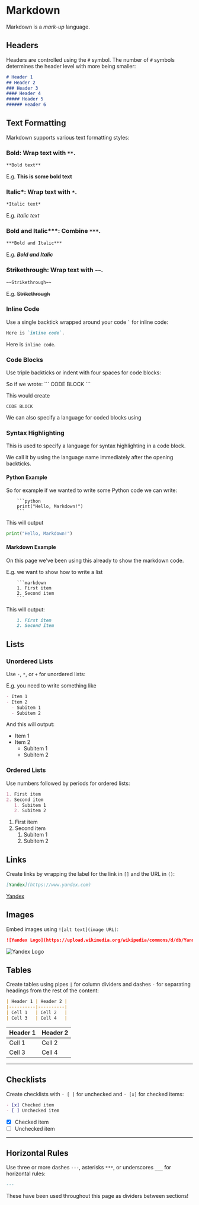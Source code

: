 # Markdown

Markdown is a *mark-up* language.

## Headers
Headers are controlled using the `#` symbol. The number of `#` symbols determines the header level with more being smaller:

```markdown
# Header 1
## Header 2
### Header 3
#### Header 4
##### Header 5
###### Header 6
```

## Text Formatting
Markdown supports various text formatting styles:

### Bold: Wrap text with `**`.
  ```markdown
  **Bold text**
  ```
  E.g. **This is some bold text**

### Italic*: Wrap text with `*`.
  ```markdown
  *Italic text*
  ```
  E.g. *Italic text*

### Bold and Italic***: Combine `***`.
  ```markdown
  ***Bold and Italic***
  ```
  E.g. ***Bold and Italic***

### ~~Strikethrough~~: Wrap text with `~~`.
  ```markdown
  ~~Strikethrough~~
  ```
  E.g. ~~Strikethrough~~

### Inline Code
Use a single backtick wrapped around your code `` ` `` for inline code:

```markdown
Here is `inline code`.
```
Here is `inline code`.

### Code Blocks
Use triple backticks or indent with four spaces for code blocks:

So if we wrote: 
\```
CODE BLOCK
\```

This would create

```
CODE BLOCK
```

We can also specify a language for coded blocks using 

### Syntax Highlighting
This is used to specify a language for syntax highlighting in a code block.

We call it by using the language name immediately after the opening backticks.

#### Python Example
So for example if we wanted to write some Python code we can write:
```
    ```python
    print("Hello, Markdown!")
    ```
```
This will output
```python
print("Hello, Markdown!")
```
#### Markdown Example

On this page we've been using this already to show the markdown code.

E.g. we want to show how to write a list
```
    ```markdown
    1. First item
    2. Second item
    ```
```
This will output:

```markdown
    1. First item
    2. Second item
```

## Lists

### Unordered Lists
Use `-`, `*`, or `+` for unordered lists:

E.g. you need to write something like
```markdown
- Item 1
- Item 2
  - Subitem 1
  - Subitem 2
```

And this will output:

- Item 1
- Item 2
  - Subitem 1
  - Subitem 2

### Ordered Lists
Use numbers followed by periods for ordered lists:

```markdown
1. First item
2. Second item
   1. Subitem 1
   2. Subitem 2
```
1. First item
2. Second item
   1. Subitem 1
   2. Subitem 2

## Links

Create links by wrapping the label for the link in `[]` and the URL in `()`:

```markdown
[Yandex](https://www.yandex.com)
```
[Yandex](https://www.yandex.com)

## Images

Embed images using `![alt text](image URL)`:

```markdown
![Yandex Logo](https://upload.wikimedia.org/wikipedia/commons/d/db/Yandex_Logo.svg)
```
![Yandex Logo](https://upload.wikimedia.org/wikipedia/commons/d/db/Yandex_Logo.svg)


## Tables

Create tables using pipes `|` for column dividers and dashes `-` for separating headings from the rest of the content:

```markdown
| Header 1 | Header 2 |
|----------|----------|
| Cell 1   | Cell 2   |
| Cell 3   | Cell 4   |
```
| Header 1 | Header 2 |
|----------|----------|
| Cell 1   | Cell 2   |
| Cell 3   | Cell 4   |

---
## Checklists

Create checklists with `- [ ]` for unchecked and `- [x]` for checked items:

```markdown
- [x] Checked item
- [ ] Unchecked item
```
- [x] Checked item
- [ ] Unchecked item

---
## Horizontal Rules

Use three or more dashes `---`, asterisks `***`, or underscores `___` for horizontal rules:

```markdown
---
```

These have been used throughout this page as dividers between sections!


